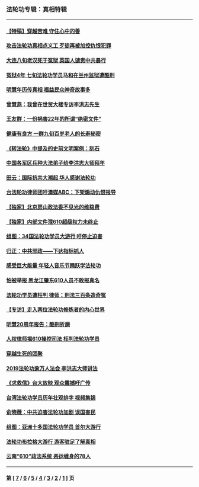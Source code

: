 ### 法轮功专辑：真相特辑
---
#### [【特稿】穿越苦难 守住心中的善](../../pages/nf4389/n13784979.md?08260430) 
#### [攻击法轮功真相点义工 歹徒再被加控仇恨犯罪](../../pages/nf4389/n13601019.md?08260430) 
#### [大连八旬老汉死于冤狱 英国人谴责中共暴行](../../pages/nf4389/n13480118.md?08260430) 
#### [冤狱4年 七旬法轮功学员马和在兰州监狱遭酷刑](../../pages/nf4389/n13304688.md?08260430) 
#### [明慧年历传真相 福益民众神奇故事多](../../pages/nf4389/n13294545.md?08260430) 
#### [曾慧燕：我曾在世贸大楼专访李洪志先生](../../pages/nf4389/n12898729.md?08260430) 
#### [王友群：一份祸害22年的所谓“绝密文件”](../../pages/nf4389/n12871750.md?08260430) 
#### [健康有良方 一群九旬百岁老人的长寿秘密](../../pages/nf4389/n12847475.md?08260430) 
#### [《转法轮》中提及的史前文明案例：刻石](../../pages/nf4389/n12758577.md?08260430) 
#### [中国各军区兵种大法弟子给李洪志大师拜年](../../pages/nf4389/n12750047.md?08260430) 
#### [田云：国际抗共大潮起 华人感谢法轮功](../../pages/nf4389/n12357708.md?08260430) 
#### [台法轮功律师团吁澳媒ABC：下架煽动仇恨报导](../../pages/nf4389/n12279917.md?08260430) 
#### [【独家】北京房山政法委不见光的维稳费](../../pages/nf4389/n12031979.md?08260430) 
#### [【独家】内部文件泄610超级权力未终止](../../pages/nf4389/n12023895.md?08260430) 
#### [组图：34国法轮功学员大游行 吁停止迫害](../../pages/nf4389/n11492658.md?08260430) 
#### [归正：中共邪政——下达指标抓人](../../pages/nf4389/n11474770.md?08260430) 
#### [感受巨大能量 年轻人音乐节踊跃学法轮功](../../pages/nf4389/n11441981.md?08260430) 
#### [怕被举报 黑龙江肇东610人员不敢报真名](../../pages/nf4389/n11436499.md?08260430) 
#### [法轮功学员遭枉判 律师：刑法三百条造奇冤](../../pages/nf4389/n11433943.md?08260430) 
#### [【专访】走入两位法轮功修炼者的内心世界](../../pages/nf4389/n11415623.md?08260430) 
#### [明慧20周年报告：酷刑折磨](../../pages/nf4389/n11387954.md?08260430) 
#### [人权律师揭610操控司法 枉判法轮功学员](../../pages/nf4389/n11313370.md?08260430) 
#### [穿越生死的团聚](../../pages/nf4389/n11258922.md?08260430) 
#### [2019法轮功逾万人法会 李洪志大师讲法](../../pages/nf4389/n11265303.md?08260430) 
#### [《求救信》台大放映 观众震撼吁广传](../../pages/nf4389/n10922251.md?08260430) 
#### [台湾法轮功学员历年壮观排字 视频集锦](../../pages/nf4389/n10878789.md?08260430) 
#### [俞晓薇：中共迫害法轮功加剧 误国害民](../../pages/nf4389/n10859260.md?08260430) 
#### [组图：亚洲十多国法轮功学员 首尔大游行](../../pages/nf4389/n10781149.md?08260430) 
#### [法轮功布拉格大游行 游客驻足了解真相](../../pages/nf4389/n10749360.md?08260430) 
#### [云南“610”政法系统 恶运缠身的78人](../../pages/nf4389/n10747534.md?08260430) 

---
#### 第 [ [7](./7.md?08260430) / [6](./6.md?08260430) / [5](./5.md?08260430) / [4](./4.md?08260430) / [3](./3.md?08260430) / [2](./2.md?08260430) / [1](./1.md?08260430) ] 页
